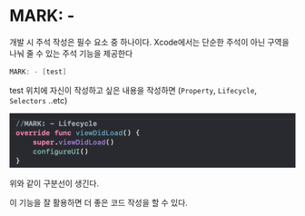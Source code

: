 # MARK: -

개발 시 주석 작성은 필수 요소 중 하나이다.
Xcode에서는 단순한 주석이 아닌 구역을 나눠 줄 수 있는 주석 기능을 제공한다

```swift
MARK: - [test]
```

test 위치에 자신이 작성하고 싶은 내용을 작성하면 (`Property`, `Lifecycle`, `Selectors` ..etc)

![MARK](./images/mark.png)

위와 같이 구분선이 생긴다.

이 기능을 잘 활용하면 더 좋은 코드 작성을 할 수 있다.
